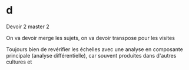 # d
Devoir 2 master 2


On va devoir merge les sujets, on va devoir transpose pour les visites

Toujours bien de revérifier les échelles avec une analyse en composante principale (analyse différentielle), car souvent produites dans d'autres cultures et 
